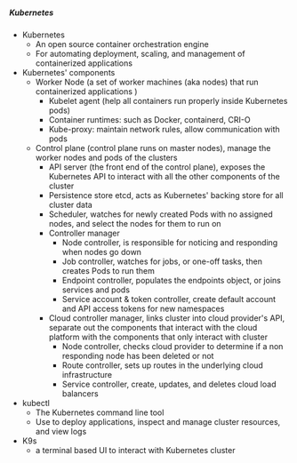 ##### Kubernetes
- Kubernetes
  - An open source container orchestration engine
  - For automating deployment, scaling, and management of containerized applications
- Kubernetes' components
  - Worker Node (a set of worker machines (aka nodes) that run containerized applications )
    - Kubelet agent (help all containers run properly inside Kubernetes pods)
    - Container runtimes: such as Docker, containerd, CRI-O
    - Kube-proxy: maintain network rules, allow communication with pods
  - Control plane (control plane runs on master nodes), manage the worker nodes and pods of the clusters
    - API server (the front end of the control plane), exposes the Kubernetes API 
    to interact with all the other components of the cluster
    - Persistence store etcd, acts as Kubernetes' backing store for all cluster data
    - Scheduler, watches for newly created Pods with no assigned nodes, 
    and select the nodes for them to run on
    - Controller manager
      - Node controller, is responsible for noticing and responding when nodes go down  
      - Job controller, watches for jobs, or one-off tasks, then creates Pods to run them
      - Endpoint controller, populates the endpoints object, or joins services and pods
      - Service account & token controller, create default account and API access tokens for new namespaces
    - Cloud controller manager, links cluster into cloud provider's API,
    separate out the components that interact with the cloud platform 
    with the components that only interact with cluster 
      - Node controller, checks cloud provider to determine if a non responding node has been deleted or not
      - Route controller, sets up routes in the underlying cloud infrastructure
      - Service controller, create, updates, and deletes cloud load balancers
- kubectl 
  - The Kubernetes command line tool
  - Use to deploy applications, inspect and manage cluster resources, and view logs
- K9s
  - a terminal based UI to interact with Kubernetes cluster